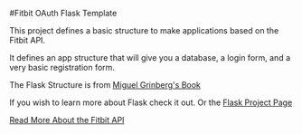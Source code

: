 #Fitbit OAuth Flask Template

This project defines a basic structure to make applications based
on the Fitbit API.

It defines an app structure that will give you a database, a login form, and 
a very basic registration form.

The Flask Structure is from [Miguel Grinberg's Book](http://shop.oreilly.com/product/0636920031116.do) 

If you wish to learn more about Flask check it out. Or the [Flask Project Page](http://flask.pocoo.org/)
 
[Read More About the Fitbit API](https://dev.fitbit.com/docs/)